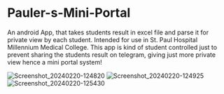 # Pauler-s-Mini-Portal

An android App, that takes students result in excel file and parse it for private view by each student. Intended for use in St. Paul Hospital Millennium Medical College. This app is kind of student controlled just to prevent sharing the students result on telegram, giving just more private view hence a mini portal system!

![Screenshot_20240220-124820](https://github.com/Teka-Jwok/Pauler-s-Mini-Portal/assets/46420989/f9be1e6d-acc1-4ef9-ae2c-8ae701cdb940)
![Screenshot_20240220-124925](https://github.com/Teka-Jwok/Pauler-s-Mini-Portal/assets/46420989/af640fbd-6e7f-444d-8f50-7ac6ce64fbd8)
![Screenshot_20240220-125430](https://github.com/Teka-Jwok/Pauler-s-Mini-Portal/assets/46420989/d6988c36-28c1-452a-a0b4-c4bdcb4ebaae)
